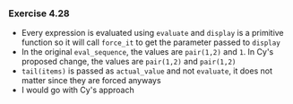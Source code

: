 ### Exercise 4.28
- Every expression is evaluated using `evaluate` and `display` is a primitive function so it will call `force_it` to get the parameter passed to `display`
- In the original `eval_sequence`, the values are `pair(1,2)` and `1`. In Cy's proposed change, the values are `pair(1,2)` and `pair(1,2)`
- `tail(items)` is passed as `actual_value` and not `evaluate`, it does not matter since they are forced anyways
- I would go with Cy's approach
